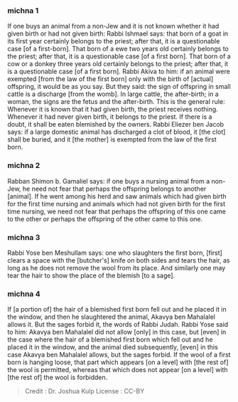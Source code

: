 
### michna 1
If one buys an animal from a non-Jew and it is not known whether it had given birth or had not given birth: Rabbi Ishmael says: that born of a goat in its first year certainly belongs to the priest; after that, it is a questionable case [of a first-born]. That born of a ewe two years old certainly belongs to the priest; after that, it is a questionable case [of a first born]. That born of a cow or a donkey three years old certainly belongs to the priest; after that, it is a questionable case [of a first born]. Rabbi Akiva to him: if an animal were exempted [from the law of the first born] only with the birth of [actual] offspring, it would be as you say. But they said: the sign of offspring in small cattle is a discharge [from the womb].  In large cattle, the after-birth; in a woman, the signs are the fetus and the after-birth. This is the general rule: Whenever it is known that it had given birth, the priest receives nothing. Whenever it had never given birth, it belongs to the priest. If there is a doubt, it shall be eaten blemished by the owners. Rabbi Eliezer ben Jacob says: if a large domestic animal has discharged a clot of blood, it [the clot] shall be buried, and it [the mother] is exempted from the law of the first born.

### michna 2
Rabban Shimon b. Gamaliel says: if one buys a nursing animal from a non-Jew, he need not fear that perhaps the offspring belongs to another [animal]. If he went among his herd and saw animals which had given birth for the first time nursing and animals which had not given birth for the first time nursing, we need not fear that perhaps the offspring of this one came to the other or perhaps the offspring of the other came to this one.

### michna 3
Rabbi Yose ben Meshullam says: one who slaughters the first born, [first] clears a space with the [butcher's] knife on both sides and tears the hair, as long as he does not remove the wool from its place. And similarly one may tear the hair to show the place of the blemish [to a sage].

### michna 4
If [a portion of] the hair of a blemished first born fell out and he placed it in the window, and then he slaughtered the animal, Akavya ben Mahalalel allows it. But the sages forbid it, the words of Rabbi Judah. Rabbi Yose said to him: Akavya ben Mahalalel did not allow [only] in this case, but [even] in the case where the hair of a blemished first born which fell out and he placed it in the window, and the animal died subsequently, [even] in this case Akavya ben Mahalalel allows, but the sages forbid. If the wool of a first born is hanging loose, that part which appears [on a level] with [the rest of] the wool is permitted, whereas that which does not appear [on a level] with [the rest of] the wool is forbidden.

>Credit : Dr. Joshua Kulp
>License : CC-BY